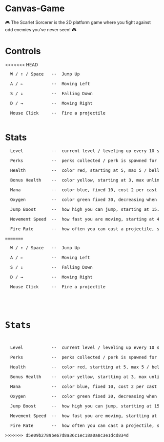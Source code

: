 # Canvas-Game

🎮 The Scarlet Sorcerer is the 2D platform game where you fight against odd enemies you've never seen! 🎮

# Controls
<<<<<<< HEAD

<pre>
  W / ↑ / Space   --  Jump Up <br />
  A / ←           --  Moving Left <br />
  S / ↓           --  Falling Down <br />
  D / →           --  Moving Right <br />
  Mouse Click     --  Fire a projectile <br />
</pre>

# Stats

<pre>
  Level           --  current level / leveling up every 10 score / <br />
  Perks           --  perks collected / perk is spawned for every level / <br />
  Health          --  color red, starting at 5, max 5 / bellow 1 you are dead - GAMEOVER / <br />
  Bonus Health    --  color yellow, starting at 3, max unlimited / hud shows up to 5 max / <br />
  Mana            --  color blue, fixed 10, cost 2 per cast / mana regeneration is dynamic, increasing with perks / <br />
  Oxygen          --  color green fixed 30, decreasing when you are on platform-above the floor / at 0 taking 1 heart every ~4 seconds / <br />
  Jump Boost      --  how high you can jump, starting at 15.4, max unlimited / increasing with perks / <br />
  Movement Speed  --  how fast you are moving, starting at 4, max unlimited / increasing with perks / <br />
  Fire Rate       --  how often you can cast a projectile, starting at 1.6, min 0 / decreasing with perks / <br />
=======
<pre>
  W / ↑ / Space   --  Jump Up <br />
  A / ←           --  Moving Left <br />
  S / ↓           --  Falling Down <br />
  D / →           --  Moving Right <br />
  Mouse Click     --  Fire a projectile <br />
</pre>

 # Stats
<pre>
  Level           --  current level / leveling up every 10 score / <br />
  Perks           --  perks collected / perk is spawned for every level / <br />
  Health          --  color red, startting at 5, max 5 / bellow 1 you are dead - GAMEOVER / <br />
  Bonus Health    --  color yellow, startting at 3, max unlimited / hud shows up to 5 max / <br />
  Mana            --  color blue, fixed 10, cost 2 per cast / mana regeneration is dynamic, increasing with pearks / <br />
  Oxygen          --  color green fixed 30, decreasing when you are on plarform-above the floor / at 0 taking 1 heart every ~4 seconds / <br />
  Jump Boost      --  how high you can jump, startting at 15.4, max unlimited / increasing with pearks / <br />
  Movement Speed  --  how fast you are moving, startting at 4, max unlimited / increasing with pearks / <br />
  Fire Rate       --  how often you can cast a projectile, startting at 1.6, min 0 / decreasing with pearks / <br />
>>>>>>> d5e09b2789be67d8a36c1ec18a0a8c3e1dcd834d
</pre>
